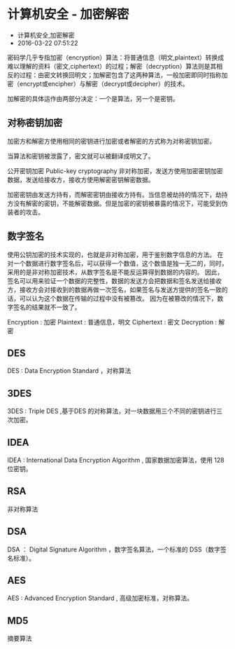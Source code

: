 # 计算机安全 - 加密解密
- 计算机安全,加密解密
- 2016-03-22 07:51:22



密码学几乎专指加密（encryption）算法：将普通信息（明文,plaintext）转换成难以理解的资料（密文,ciphertext）的过程；解密（decryption）算法则是其相反的过程：由密文转换回明文；加解密包含了这两种算法，一般加密即同时指称加密（encrypt或encipher）与解密（decrypt或decipher）的技术。

加解密的具体运作由两部分决定：一个是算法，另一个是密钥。

## 对称密钥加密
加密方和解密方使用相同的密钥进行加密或者解密的方式称为对称密钥加密。

当算法和密钥被泄露了，密文就可以被翻译成明文了。


公开密钥加密 Public-key cryptography
非对称加密，发送方使用加密密钥加密数据，发送给接收方，接收方使用解密密钥解密数据。

加密密钥由发送方持有，而解密密钥由接收方持有。当信息被劫持的情况下，劫持方没有解密的密钥，不能解密数据。但是加密的密钥被暴露的情况下，可能受到伪装者的攻击。




## 数字签名
使用公钥加密的技术实现的，也就是非对称加密，用于鉴别数字信息的方法。
在对一个数据进行数字签名后，可以获得一个数值，这个数值是独一无二的，同时，采用的是非对称加密技术，从数字签名是不能反运算得到数据的内容的。
因此，签名可以用来验证一个数据的完整性，数据的发送方会把数据和签名发送给接收方，接收方会对接收到的数据再做一次签名，如果签名与发送方提供的签名一致的话，可以认为这个数据在传输的过程中没有被篡改。
因为在被篡改的情况下，数字签名的结果就不一致了。

Encryption : 加密
Plaintext : 普通信息，明文
Ciphertext : 密文
Decryption : 解密



## DES 
DES : Data Encryption Standard ，对称算法

## 3DES 
3DES : Triple DES ,基于DES 的对称算法，对一块数据用三个不同的密钥进行三次加密。

## IDEA

IDEA : International Data Encryption Algorithm , 国家数据加密算法，使用 128 位密钥。

## RSA

非对称算法

## DSA
DSA ： Digital Signature Algorithm ，数字签名算法，一个标准的 DSS（数字签名标准）。

## AES 
AES : Advanced Encryption Standard , 高级加密标准，对称算法。

## MD5
摘要算法

